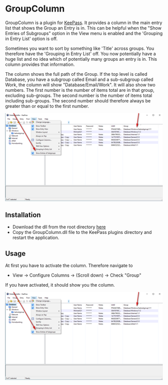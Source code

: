 # GroupColumn
GroupColumn is a plugin for [KeePass](http://keepass.info). It provides a column in the main entry list that shows the Group an Entry is in.  This can be helpful when the "Show Entries of Subgroups" option in the View menu is enabled and the 'Grouping in Entry List' option is off.

Sometimes you want to sort by something like 'Title' across groups.  You therefore have the 'Grouping in Entry List' off.  You now potentially have a huge list and no idea which of potentially many groups an entry is in.  This column provides that information.

The column shows the full path of the Group.  If the top level is called Database, you have a subgroup called Email and a sub-subgroup called Work, the column will show "Database/Email/Work".  It will also show two numbers.  The first number is the number of items total are in that group, excluding sub-groups.  The second number is the number of items total including sub-groups.  The second number should therefore always be greater than or equal to the first number.

![Column](Screenshots/screenshot-1.PNG)

## Installation

 - Download the dll from the root directory [here](https://github.com/jnash67/KeePassGroupColumn/blob/master/GroupColumn.dll)
 - Copy the GroupColumn.dll file to the KeePass plugins directory and restart the application.


## Usage

At first you have to activate the column. Therefore navigate to
 - View -> Configure Columns -> (Scroll down) -> Check "Group"


If you have activated, it should show you the column.

![Column](Screenshots/screenshot-1.PNG)

